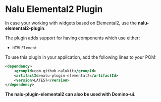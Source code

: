 # Nalu Elemental2 Plugin

In case your working with widgets based on Elemental2, use the **nalu-elemental2-plugin**.

The plugin adds support for having components which use either:

* `HTMLElement`

To use this plugin in your application, add the following lines to your POM:

```xml
<dependency>
    <groupId>com.github.nalukit</groupId>
    <artifactId>nalu-plugin-elemental2</artifactId>
    <version>LATEST</version>
</dependency>
```

**The nalu-plugin-elemental2 can also be used with Domino-ui.**